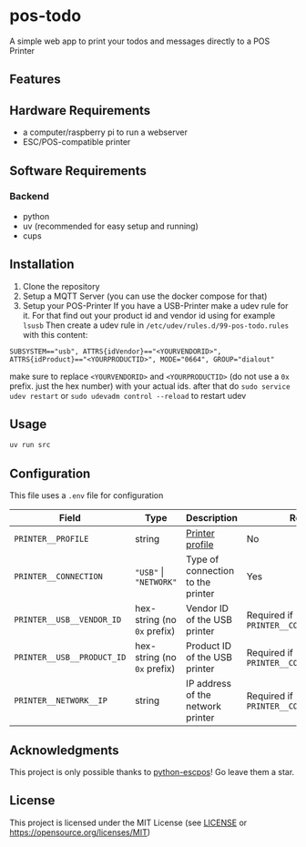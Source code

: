 # pos-todo
A simple web app to print your todos and messages directly to a POS Printer

## Features


## Hardware Requirements
- a computer/raspberry pi to run a webserver
- ESC/POS-compatible printer

## Software Requirements
### Backend
- python
- uv (recommended for easy setup and running)
- cups


## Installation
1. Clone the repository
2. Setup a MQTT Server (you can use the docker compose for that)
3. Setup your POS-Printer
If you have a USB-Printer make a udev rule for it.
For that find out your product id and vendor id using for example `lsusb`
Then create a udev rule in `/etc/udev/rules.d/99-pos-todo.rules`
with this content:
```
SUBSYSTEM=="usb", ATTRS{idVendor}=="<YOURVENDORID>", ATTRS{idProduct}=="<YOURPRODUCTID>", MODE="0664", GROUP="dialout"
```
make sure to replace `<YOURVENDORID>` and `<YOURPRODUCTID>` (do not use a `0x` prefix. just the hex number) with your actual ids.
after that do `sudo service udev restart` or `sudo udevadm control --reload` to restart udev


## Usage 
```bash
uv run src
```

## Configuration
This file uses a `.env` file for configuration

| Field            | Type                  | Description                           | Required                         |
| ---------------- | --------------------- | ------------------------------------- | -------------------------------- |
| `PRINTER__PROFILE` | string                | [Printer profile](https://python-escpos.readthedocs.io/en/latest/printer_profiles/available-profiles.html) | No                               |
| `PRINTER__CONNECTION`     | `"USB"` \| `"NETWORK"` | Type of connection to the printer     | Yes                              |
| `PRINTER__USB__VENDOR_ID`  | hex-string (no `0x` prefix) | Vendor ID of the USB printer          | Required if `PRINTER__CONNECTION=USB`     |
| `PRINTER__USB__PRODUCT_ID` | hex-string (no `0x` prefix) | Product ID of the USB printer         | Required if `PRINTER__CONNECTION=USB`     |
| `PRINTER__NETWORK__IP`     | string                | IP address of the network printer     | Required if `PRINTER__CONNECTION=NETWORK` |


## Acknowledgments
This project is only possible thanks to [python-escpos](https://github.com/python-escpos/python-escpos)! Go leave them a star. 


## License
This project is licensed under the MIT License (see [LICENSE](./LICENSE) or https://opensource.org/licenses/MIT)
